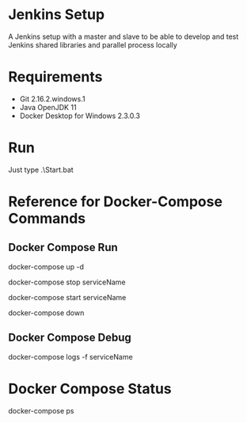 # Jenkins Setup

A Jenkins setup with a master and slave to be able to develop and test Jenkins shared libraries and parallel process locally

# Requirements

- Git 2.16.2.windows.1
- Java OpenJDK 11
- Docker Desktop for Windows 2.3.0.3

# Run

Just type .\Start.bat

# Reference for Docker-Compose Commands

## Docker Compose Run
docker-compose up -d

docker-compose stop serviceName

docker-compose start serviceName

docker-compose down

## Docker Compose Debug
docker-compose logs -f serviceName

# Docker Compose Status
docker-compose ps
